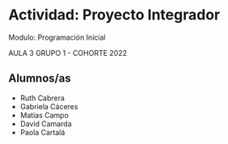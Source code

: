 # Actividad: Proyecto Integrador
Modulo: Programación Inicial

AULA 3 GRUPO 1  - COHORTE 2022


## Alumnos/as
- Ruth Cabrera
- Gabriela Cáceres
- Matias Campo
- David Camarda
- Paola Cartalá

